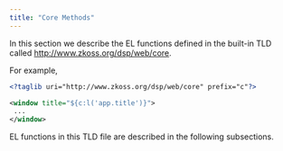 ```yaml
---
title: "Core Methods"
---
```


In this section we describe the EL functions defined in the built-in TLD
called http://www.zkoss.org/dsp/web/core.

For example,

```xml
<?taglib uri="http://www.zkoss.org/dsp/web/core" prefix="c"?>

<window title="${c:l('app.title')}">
 ...
</window>
```

EL functions in this TLD file are described in the following
subsections.
